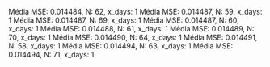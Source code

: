 Média MSE: 0.014484, N: 62, x_days: 1
Média MSE: 0.014487, N: 59, x_days: 1
Média MSE: 0.014487, N: 69, x_days: 1
Média MSE: 0.014487, N: 60, x_days: 1
Média MSE: 0.014488, N: 61, x_days: 1
Média MSE: 0.014489, N: 70, x_days: 1
Média MSE: 0.014490, N: 64, x_days: 1
Média MSE: 0.014491, N: 58, x_days: 1
Média MSE: 0.014494, N: 63, x_days: 1
Média MSE: 0.014494, N: 71, x_days: 1